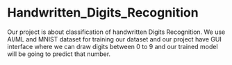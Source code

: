 # Handwritten_Digits_Recognition
Our project is about classification of handwritten Digits Recognition. We use AI/ML and MNIST dataset for training our dataset and our project have GUI interface where we can draw digits between 0 to 9 and our trained model will be going to predict that number.
